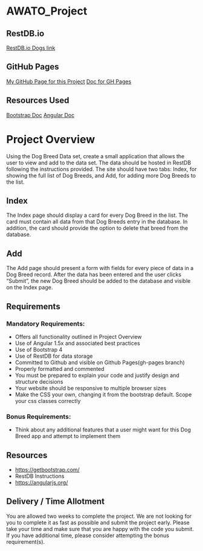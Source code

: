 # AWATO_Project

## RestDB.io
[RestDB.io Dogs link](https://awatodogs-5351.restdb.io/home/db/awatodogs-5351)

## GitHub Pages
[My GitHub Page for this Project](https://jthibeault2005.github.io/AWATO_Project/)
[Doc for GH Pages](https://help.github.com/articles/configuring-a-publishing-source-for-github-pages/)

## Resources Used
[Bootstrap Doc](https://getbootstrap.com/docs/4.0/getting-started/introduction/)
[Angular Doc](https://docs.angularjs.org/api)

# Project Overview

Using the Dog Breed Data set, create a small application that allows the user to view and add to the data set. The data should be hosted in RestDB following the instructions provided. The site should have two tabs: Index, for showing the full list of Dog Breeds, and Add, for adding more Dog Breeds to the list.

## Index
The Index page should display a card for every Dog Breed in the list. The card must contain all data from that Dog Breeds entry in the database. In addition, the card should provide the option to delete that breed from the database.

## Add
The Add page should present a form with fields for every piece of data in a Dog Breed record. After the data has been entered and the user clicks “Submit”, the new Dog Breed should be added to the database and visible on the Index page.

## Requirements

### Mandatory Requirements:
- Offers all functionality outlined in Project Overview
- Use of Angular 1.5x and associated best practices
- Use of Bootstrap 4
- Use of RestDB for data storage
- Committed to Github and visible on Github Pages(gh-pages branch)
- Properly formatted and commented
- You must be prepared to explain your code and justify design and structure decisions
- Your website should be responsive to multiple browser sizes
- Make the CSS your own, changing it from the bootstrap default. Scope your css classes correctly
### Bonus Requirements:
- Think about any additional features that a user might want for this Dog Breed app and attempt to implement them

## Resources
- https://getbootstrap.com/
- RestDB Instructions
- https://angularjs.org/

## Delivery / Time Allotment
You are allowed two weeks to complete the project. We are not looking for you to complete it as fast as possible and submit the project early. Please take your time and make sure that you are happy with the code you submit. If you have additional time, please consider attempting the bonus requirement(s).

<!-- 
git add .
git commit -m "type here"
git remote add origin https://github.com/jthibeault2005/AWATO_Project.git
git push -u origin master

Awato info
https://www.awato.org/
https://www.indeed.com/viewjob?jk=ad78a890fd99371f&from=myjobs&tk=1cfomduef0mup43q
https://www.google.com/maps/place/Awato/

Markdown (.md) cheatsheet
https://github.com/adam-p/markdown-here/wiki/Markdown-Cheatsheet

MVC Explained
https://www.tomdalling.com/blog/software-design/model-view-controller-explained/

w3schools
https://www.w3schools.com/bootstrap/default.asp
https://www.w3schools.com/angular/default.asp
https://www.w3schools.com/bootstrap4/default.asp

Bootstrap Examples
https://v4-alpha.getbootstrap.com/examples/
https://themes.getbootstrap.com/
Bootstrap Dynamic Tabs
https://www.w3schools.com/bootstrap/bootstrap_tabs_pills.asp
https://codepen.io/IamManchanda/pen/VzRPVY
https://www.w3schools.com/bootstrap4/bootstrap_ref_js_tab.asp

AngularJS and REST DBs
https://www.openliberty.io/guides/rest-client-angularjs.html
https://blog.brunoscopelliti.com/authentication-to-a-restful-web-service-in-an-angularjs-web-app/
controller2.js
https://github.com/RestDB/clientexamples/tree/master/Angular%20simple%20images
controller1.js
https://howtodoinjava.com/angularjs/angularjs-http-restful-api-example/
https://weblogs.asp.net/dwahlin/using-an-angularjs-factory-to-interact-with-a-restful-service
This one might be promising
https://howtodoinjava.com/angularjs/angularjs-http-restful-api-example/
-->
